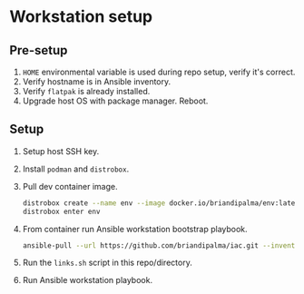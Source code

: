 # Workstation setup

## Pre-setup

1. `HOME` environmental variable is used during repo setup, verify it's correct.
2. Verify hostname is in Ansible inventory.
3. Verify `flatpak` is already installed.
4. Upgrade host OS with package manager. Reboot.

## Setup

1. Setup host SSH key.
2. Install `podman` and `distrobox`.
3. Pull dev container image.

   ```bash
   distrobox create --name env --image docker.io/briandipalma/env:latest
   distrobox enter env
   ```

4. From container run Ansible workstation bootstrap playbook.

   ```bash
   ansible-pull --url https://github.com/briandipalma/iac.git --inventory ansible/workstations/inventory.ini ansible/workstations/bootstrap.yaml
   ```

5. Run the `links.sh` script in this repo/directory.
6. Run Ansible workstation playbook.
